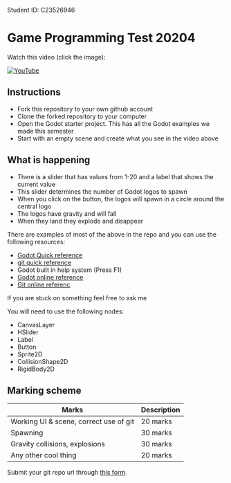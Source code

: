 Student ID: C23526946


# Game Programming Test 20204

Watch this video (click the image): 

[![YouTube](http://img.youtube.com/vi/dccz5Wc2Cs8/0.jpg)](https://www.youtube.com/watch?v=dccz5Wc2Cs8)

## Instructions

- Fork this repository to your own github account
- Clone the forked repository to your computer
- Open the Godot starter project. This has all the Godot examples we made this semester
- Start with an empty scene and create what you see in the video above

## What is happening

- There is a slider that has values from 1-20 and a label that shows the current value
- This slider determines the number of Godot logos to spawn
- When you click on the button, the logos will spawn in a circle around the central logo
- The logos have gravity and will fall
- When they land they explode and disappear

There are examples of most of the above in the repo and you can use the following resources:

- [Godot Quick reference](https://github.com/skooter500/csresources/blob/master/godot_ref.pdf)
- [git quick reference](https://github.com/skooter500/csresources/blob/master/git_ref.pdf)
- Godot built in help system (Press F1)
- [Godot online reference](https://docs.godotengine.org/en/stable/tutorials/scripting/gdscript/gdscript_basics.html) 
- [Git online referenc](https://git-scm.com/docs)

If you are stuck on something feel free to ask me

You will need to use the following nodes:

- CanvasLayer
- HSlider
- Label
- Button
- Sprite2D
- CollisionShape2D
- RigidBody2D

## Marking scheme

| Marks | Description |
|-------|-------------|
| Working UI & scene, correct use of git | 20 marks |
| Spawning | 30 marks  |
| Gravity collisions, explosions  | 30 marks |
| Any other cool thing | 20 marks  |

Submit your git repo url through [this form](https://forms.office.com/Pages/ResponsePage.aspx?id=yxdjdkjpX06M7Nq8ji_V2ou3qmFXqEdGlmiD1Myl3gNUNjdVT0NESFY2MFk2Uk9NS01OREpaNEtBSC4u).
